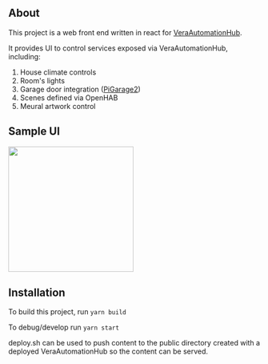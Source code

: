 ## About
This project is a web front end written in react for [VeraAutomationHub](https://github.com/bigboxer23/VeraAutomationHub).

It provides UI to control services exposed via VeraAutomationHub, including: 
1) House climate controls
2) Room's lights
3) Garage door integration ([PiGarage2](https://github.com/bigboxer23/PiGarage2))
4) Scenes defined via OpenHAB
5) Meural artwork control 

## Sample UI
<img src='https://user-images.githubusercontent.com/716472/214951617-84efab9b-1083-4707-bb5b-c9a935f63418.png' width='250px'/>

## Installation
To build this project, run `yarn build`

To debug/develop run `yarn start`

deploy.sh can be used to push content to the public directory created with a deployed VeraAutomationHub so the content can be served.
